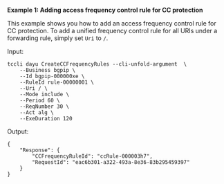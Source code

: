 **Example 1: Adding access frequency control rule for CC protection**

This example shows you how to add an access frequency control rule for CC protection. To add a unified frequency control rule for all URIs under a forwarding rule, simply set `Uri` to `/`.

Input: 

```
tccli dayu CreateCCFrequencyRules --cli-unfold-argument  \
    --Business bgpip \
    --Id bgpip-000000xe \
    --RuleId rule-00000001 \
    --Uri / \
    --Mode include \
    --Period 60 \
    --ReqNumber 30 \
    --Act alg \
    --ExeDuration 120
```

Output: 
```
{
    "Response": {
        "CCFrequencyRuleId": "ccRule-000003h7",
        "RequestId": "eac6b301-a322-493a-8e36-83b295459397"
    }
}
```


